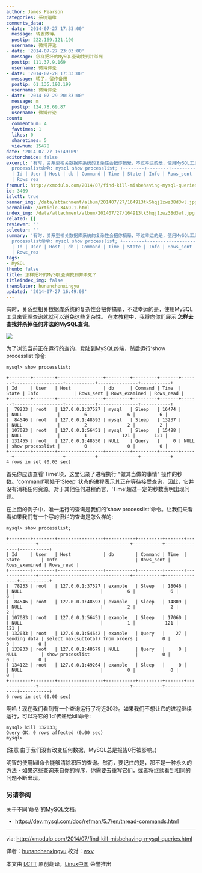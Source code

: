 ```yaml
---
author: James Pearson
categories: 系统运维
comments_data:
- date: '2014-07-27 17:33:00'
  message: 转发微博。
  postip: 222.169.121.190
  username: 微博评论
- date: '2014-07-27 23:03:00'
  message: 怎样把坏的MySQL查询找到并杀死
  postip: 111.37.9.169
  username: 微博评论
- date: '2014-07-28 17:33:00'
  message: 转了，留作备用
  postip: 61.135.190.199
  username: 微博评论
- date: '2014-07-29 20:33:00'
  message: m
  postip: 124.78.69.87
  username: 微博评论
count:
  commentnum: 4
  favtimes: 1
  likes: 0
  sharetimes: 5
  viewnum: 15478
date: '2014-07-27 16:49:09'
editorchoice: false
excerpt: '有时，关系型相关数据库系统的复杂性会把你搞晕，不过幸运的是，使用MySQL工具来管理查询就就可以避免这些复杂性。 在本教程中，我将向你们展示 怎样去查找并杀掉任何非法的MySQL查询。  为了浏览当前正在运行的查询，登陆到MySQL终端，然后运行show
  processlist命令: mysql show processlist; +--------+--------+-----------------+---------+---------+-------+-------+------------------+-----------+---------------+-----------+
  | Id | User | Host | db | Command | Time | State | Info | Rows_sent | Rows_examined
  | Rows_rea'
fromurl: http://xmodulo.com/2014/07/find-kill-misbehaving-mysql-queries.html
id: 3469
islctt: true
banner_img: /data/attachment/album/201407/27/164913tk5hqj1zwz38d3wl.jpg
permalink: /article-3469-1.html
index_img: /data/attachment/album/201407/27/164913tk5hqj1zwz38d3wl.jpg.thumb.jpg
related: []
reviewer: ''
selector: ''
summary: '有时，关系型相关数据库系统的复杂性会把你搞晕，不过幸运的是，使用MySQL工具来管理查询就就可以避免这些复杂性。 在本教程中，我将向你们展示 怎样去查找并杀掉任何非法的MySQL查询。  为了浏览当前正在运行的查询，登陆到MySQL终端，然后运行show
  processlist命令: mysql show processlist; +--------+--------+-----------------+---------+---------+-------+-------+------------------+-----------+---------------+-----------+
  | Id | User | Host | db | Command | Time | State | Info | Rows_sent | Rows_examined
  | Rows_rea'
tags:
- MySQL
thumb: false
title: 怎样把坏的MySQL查询找到并杀死？
titleindex_img: false
translator: hunanchenxingyu
updated: '2014-07-27 16:49:09'
---
```


有时，关系型相关数据库系统的复杂性会把你搞晕，不过幸运的是，使用MySQL工具来管理查询就就可以避免这些复杂性。 在本教程中，我将向你们展示 **怎样去查找并杀掉任何非法的MySQL查询**。


![](/data/attachment/album/201407/27/164913tk5hqj1zwz38d3wl.jpg)


为了浏览当前正在运行的查询，登陆到MySQL终端，然后运行‘show processlist’命令:



```
mysql> show processlist; 

+--------+--------+-----------------+---------+---------+-------+-------+------------------+-----------+---------------+-----------+
| Id     | User   | Host            | db      | Command | Time  | State | Info             | Rows_sent | Rows_examined | Rows_read |
+--------+--------+-----------------+---------+---------+-------+-------+------------------+-----------+---------------+-----------+
|  78233 | root   | 127.0.0.1:37527 | mysql   | Sleep   | 16474 |       | NULL             |         6 |             6 |         6 |
|  84546 | root   | 127.0.0.1:48593 | mysql   | Sleep   | 13237 |       | NULL             |         2 |             2 |         2 |
| 107083 | root   | 127.0.0.1:56451 | mysql   | Sleep   | 15488 |       | NULL             |         1 |           121 |       121 |
| 131455 | root   | 127.0.0.1:48550 | NULL    | Query   |     0 | NULL  | show processlist |         0 |             0 |         0 |
+--------+--------+-----------------+---------+---------+-------+-------+------------------+-----------+---------------+-----------+
4 rows in set (0.03 sec)

```

首先你应该查看'Time'项，这里记录了进程执行 "做其当做的事情" 操作的秒数。‘command’项处于‘Sleep’ 状态的进程表示其正在等待接受查询，因此，它并没有消耗任何资源。对于其他任何进程而言，‘Time’超过一定的秒数表明出现问题。


在上面的例子中，唯一运行的查询是我们的‘show processlist’命令。让我们来看看如果我们有一个写的很烂的查询是怎么样的:



```
mysql> show processlist; 

+--------+--------+-----------------+-----------+---------+-------+--------------+----------------------------------+-----------+---------------+-----------+
| Id     | User   | Host            | db        | Command | Time  | State        | Info                             | Rows_sent | Rows_examined | Rows_read |
+--------+--------+-----------------+-----------+---------+-------+--------------+----------------------------------+-----------+---------------+-----------+
|  78233 | root   | 127.0.0.1:37527 | example   | Sleep   | 18046 |              | NULL                             |         6 |             6 |         6 |
|  84546 | root   | 127.0.0.1:48593 | example   | Sleep   | 14809 |              | NULL                             |         2 |             2 |         2 |
| 107083 | root   | 127.0.0.1:56451 | example   | Sleep   | 17060 |              | NULL                             |         1 |           121 |       121 |
| 132033 | root   | 127.0.0.1:54642 | example   | Query   |    27 | Sending data | select max(subtotal) from orders |         0 |             0 |         0 |
| 133933 | root   | 127.0.0.1:48679 | NULL      | Query   |     0 | NULL         | show processlist                 |         0 |             0 |         0 |
| 134122 | root   | 127.0.0.1:49264 | example   | Sleep   |     0 |              | NULL                             |         0 |             0 |         0 |
+--------+--------+-----------------+-----------+---------+-------+--------------+----------------------------------+-----------+---------------+-----------+
6 rows in set (0.00 sec)

```

啊哈！现在我们看到有一个查询运行了将近30秒。如果我们不想让它的进程继续运行，可以将它的'Id'传递给kill命令:



```
mysql> kill 132033;
Query OK, 0 rows affected (0.00 sec)
mysql> 

```

(注意 由于我们没有改变任何数据，MySQL总是报告0行被影响。)


明智的使用kill命令能够清除积压的查询。然而，要记住的是，那不是一种永久的方法 - 如果这些查询来自你的程序，你需要去重写它们，或者将继续看到相同的问题不断出现。


### 另请参阅


关于不同‘命令’的MySQL文档:


* <https://dev.mysql.com/doc/refman/5.7/en/thread-commands.html>




---


via: <http://xmodulo.com/2014/07/find-kill-misbehaving-mysql-queries.html>


译者：[hunanchenxingyu](https://github.com/hunanchenxingyu) 校对：[wxy](https://github.com/wxy)


本文由 [LCTT](https://github.com/LCTT/TranslateProject) 原创翻译，[Linux中国](http://linux.cn/) 荣誉推出
